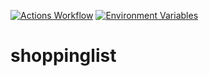 [![Actions Workflow](https://github.com/ebbystephen/shoppinglist/actions/workflows/actions.yml/badge.svg)](https://github.com/ebbystephen/shoppinglist/actions/workflows/actions.yml)
[![Environment Variables](https://github.com/ebbystephen/shoppinglist/actions/workflows/env.yml/badge.svg)](https://github.com/ebbystephen/shoppinglist/actions/workflows/env.yml)
# shoppinglist
